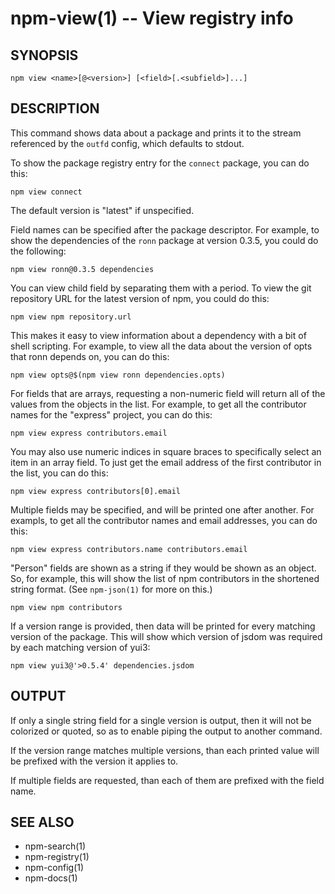 npm-view(1) -- View registry info
=================================

## SYNOPSIS

    npm view <name>[@<version>] [<field>[.<subfield>]...]

## DESCRIPTION

This command shows data about a package and prints it to the stream
referenced by the `outfd` config, which defaults to stdout.

To show the package registry entry for the `connect` package, you can do
this:

    npm view connect

The default version is "latest" if unspecified.

Field names can be specified after the package descriptor.
For example, to show the dependencies of the `ronn` package at version
0.3.5, you could do the following:

    npm view ronn@0.3.5 dependencies

You can view child field by separating them with a period.
To view the git repository URL for the latest version of npm, you could
do this:

    npm view npm repository.url

This makes it easy to view information about a dependency with a bit of
shell scripting.  For example, to view all the data about the version of
opts that ronn depends on, you can do this:

    npm view opts@$(npm view ronn dependencies.opts)

For fields that are arrays, requesting a non-numeric field will return
all of the values from the objects in the list.  For example, to get all
the contributor names for the "express" project, you can do this:

    npm view express contributors.email

You may also use numeric indices in square braces to specifically select
an item in an array field.  To just get the email address of the first
contributor in the list, you can do this:

    npm view express contributors[0].email

Multiple fields may be specified, and will be printed one after another.
For exampls, to get all the contributor names and email addresses, you
can do this:

    npm view express contributors.name contributors.email

"Person" fields are shown as a string if they would be shown as an
object.  So, for example, this will show the list of npm contributors in
the shortened string format.  (See `npm-json(1)` for more on this.)

    npm view npm contributors

If a version range is provided, then data will be printed for every
matching version of the package.  This will show which version of jsdom
was required by each matching version of yui3:

    npm view yui3@'>0.5.4' dependencies.jsdom

## OUTPUT

If only a single string field for a single version is output, then it
will not be colorized or quoted, so as to enable piping the output to
another command.

If the version range matches multiple versions, than each printed value
will be prefixed with the version it applies to.

If multiple fields are requested, than each of them are prefixed with
the field name.

## SEE ALSO

* npm-search(1)
* npm-registry(1)
* npm-config(1)
* npm-docs(1)
